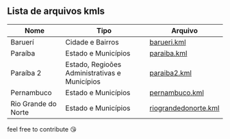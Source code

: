 ## Lista de arquivos kmls

Nome | Tipo | Arquivo
------------ | ------------ | -------------
Baruerí | Cidade e Bairros | [barueri.kml](https://github.com/victorlaerte/kmlEstadosMunicipiosBrasil/blob/master/barueri.kml)
Paraíba | Estado e Municípios | [paraiba.kml](https://github.com/victorlaerte/kmlEstadosMunicipiosBrasil/blob/master/paraiba.kml)
Paraíba 2 | Estado, Regioões Administrativas e Municípios | [paraiba2.kml](https://github.com/victorlaerte/kmlEstadosMunicipiosBrasil/blob/master/paraiba2.kml)
Pernambuco | Estado e Municípios | [pernambuco.kml](https://github.com/victorlaerte/kmlEstadosMunicipiosBrasil/blob/master/pernambuco.kml)
Rio Grande do Norte | Estado e Municípios | [riograndedonorte.kml](https://github.com/victorlaerte/kmlEstadosMunicipiosBrasil/blob/master/riograndedonorte.kml)


feel free to contribute :kissing_heart: 
